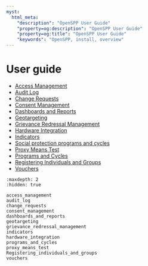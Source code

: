 ```yaml
---
myst:
  html_meta:
    "description": "OpenSPP User Guide"
    "property=og:description": "OpenSPP User Guide"
    "property=og:title": "OpenSPP User Guide"
    "keywords": "OpenSPP, install, overview"
---
```


# User guide

- [Access Management](access_management)
- [Audit Log](audit_log)
- [Change Requests](change_requests)
- [Consent Management](consent_management)
- [Dashboards and Reports](dashboards_and_reports)
- [Geotargeting](geotargeting)
- [Grievance Redressal Management](grievance_redressal_management)
- [Hardware Integration](hardware_integration)
- [Indicators](indicators)
- [Social protection programs and cycles](programs_and_cycles)
- [Proxy Means Test](proxy_means_test)
- [Programs and Cycles](programs_and_cycles)
- [Registering Individuals and Groups](Registering_individuals_and_groups)
- [Vouchers](vouchers)


<!-- - [User Management]
- [Registrant Management]
- [Proxy Mean Test]
- [Geotargeting]
- [Vouchers]
- [Dashboard and reporting]
- [Integration and Interoperability]
- [Security and Compliance]
- Registering individuals and groups
- Managing social protection programs
- Grievance and appeals management
- Mass campaigns
- Monitoring and analytics
- ID card issuance
- Integrations and APIs
- User interface tour -->



```{toctree}
:maxdepth: 2
:hidden: true

access_management
audit_log
change_requests
consent_management
dashboards_and_reports
geotargeting
grievance_redressal_management
indicators
hardware_integration
programs_and_cycles
proxy_means_test
Registering_individuals_and_groups
vouchers

```